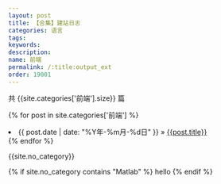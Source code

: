 ```yaml
---
layout: post
title: 【合集】建站日志
categories: 语言
tags:
keywords:
description:
name: 前端
permalink: /:title:output_ext
order: 19001
---
```


共 {{site.categories['前端'].size}} 篇


{% for post in site.categories['前端'] %}
  <li>
    <span>{{ post.date | date: "%Y年-%m月-%d日" }}</span> &raquo;
    <a href="{{ post.url }}" class="pjaxlink">{{post.title}}</a>
  </li>
{% endfor %}


{{site.no_category}}


{% if site.no_category contains "Matlab" %}
hello
{% endif %}